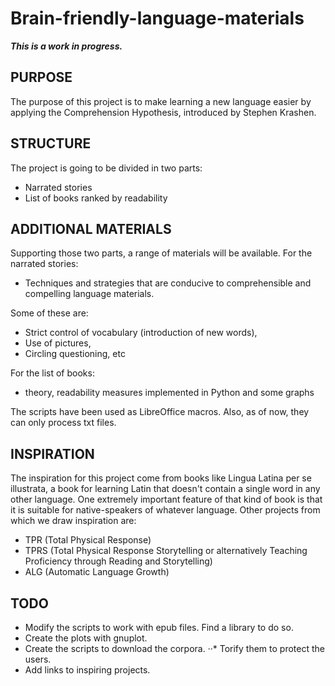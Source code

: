 # Brain-friendly-language-materials

**_This is a work in progress._**

## PURPOSE
The purpose of this project is to make learning a new language easier by applying the Comprehension Hypothesis, introduced by Stephen Krashen. 

## STRUCTURE
The project is going to be divided in two parts:
* Narrated stories
* List of books ranked by readability

## ADDITIONAL MATERIALS
Supporting those two parts, a range of materials will be available.
For the narrated stories:
* Techniques and strategies that are conducive to comprehensible and compelling language materials.

Some of these are:

* Strict control of vocabulary (introduction of new words),
* Use of pictures,
* Circling questioning, etc

For the list of books: 
* theory, readability measures implemented in Python and some graphs

The scripts have been used as LibreOffice macros. Also, as of now, they can only process txt files. 

## INSPIRATION
The inspiration for this project come from books like Lingua Latina per se illustrata, a book for learning Latin that doesn't contain a single word in any other language.
One extremely important feature of that kind of book is that it is suitable for native-speakers of whatever language.
Other projects from which we draw inspiration are:

* TPR (Total Physical Response)
* TPRS (Total Physical Response Storytelling or alternatively Teaching Proficiency through Reading and Storytelling)
* ALG (Automatic Language Growth)

## TODO

* Modify the scripts to work with epub files. Find a library to do so.
* Create the plots with gnuplot.
* Create the scripts to download the corpora.
··* Torify them to protect the users.
* Add links to inspiring projects.